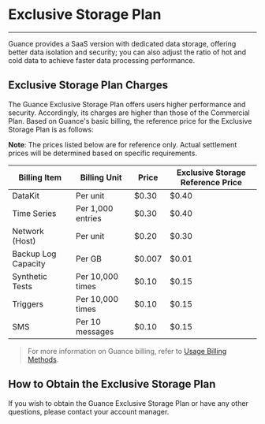# Exclusive Storage Plan
---

Guance provides a SaaS version with dedicated data storage, offering better data isolation and security; you can also adjust the ratio of hot and cold data to achieve faster data processing performance.

## Exclusive Storage Plan Charges

The Guance Exclusive Storage Plan offers users higher performance and security. Accordingly, its charges are higher than those of the Commercial Plan. Based on Guance's basic billing, the reference price for the Exclusive Storage Plan is as follows:

**Note**: The prices listed below are for reference only. Actual settlement prices will be determined based on specific requirements.

| **Billing Item**        | **Billing Unit** | **Price** | **Exclusive Storage Reference Price** |
| ----------------------- | ---------------- | --------- | ------------------------------------- |
| DataKit                 | Per unit         | $0.30     | $0.40                                |
| Time Series             | Per 1,000 entries| $0.30     | $0.40                                |
| Network (Host)          | Per unit         | $0.20     | $0.30                                |
| Backup Log Capacity     | Per GB           | $0.007    | $0.01                                |
| Synthetic Tests         | Per 10,000 times | $0.10     | $0.15                                |
| Triggers                | Per 10,000 times | $0.10     | $0.15                                |
| SMS                     | Per 10 messages  | $0.10     | $0.15                                |

> For more information on Guance billing, refer to [Usage Billing Methods](../billing-method/index.md).

## How to Obtain the Exclusive Storage Plan

If you wish to obtain the Guance Exclusive Storage Plan or have any other questions, please contact your account manager.